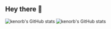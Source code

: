## Hey there 👋

![kenorb's GitHub stats](https://github-readme-stats.vercel.app/api/?username=kenorb&theme=transparent)
![kenorb's GitHub stats](https://github-readme-stats.vercel.app/api/top-langs/?username=kenorb&theme=transparent)

<!--
**kenorb/kenorb** is a ✨ _special_ ✨ repository because its `README.md` (this file) appears on your GitHub profile.

Here are some ideas to get you started:

- 🔭 I’m currently working on ...
- 🌱 I’m currently learning ...
- 👯 I’m looking to collaborate on ...
- 🤔 I’m looking for help with ...
- 💬 Ask me about ...
- 📫 How to reach me: ...
- 😄 Pronouns: ...
- ⚡ Fun fact: ...
-->
